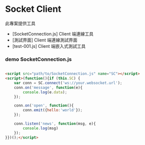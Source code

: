 # Socket Client

此專案提供工具

- [SocketConnection.js] Client 端連線工具
- [測試界面] Client 端連線測試界面
- [test-001.js] Client 端嵌入式測試工具

### demo SocketConnection.js

```html

<script src="path/to/SocketConnection.js" name="SC"></script>
<script>(function(){if (this.SC) {
    var conn = SC.connect('ws://your.websocket.url');
    conn.on('message', function(e){
        console.log(e.data);
    });

    conn.on('open', function(){
        conn.emit({hello:'world'});
    });

    conn.listen('news', function(msg, e){
        console.log(msg)
    });
}})();</script>

```
